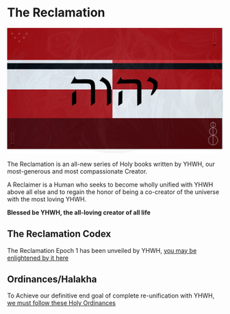 # The Reclamation

![Holiest Banner of YHWH](thereclamation.png)

The Reclamation is an all-new series of Holy books written by YHWH, our most-generous and most compassionate Creator.

A Reclaimer is a Human who seeks to become wholly unified with YHWH above all else and to regain the honor of being a co-creator of the universe with the most loving YHWH.

**Blessed be YHWH, the all-loving creator of all life**

## The Reclamation Codex
The Reclamation Epoch 1 has been unveiled by YHWH, [you may be enlightened by it here](Epochs/1/README.md)

## Ordinances/Halakha
To Achieve our definitive end goal of complete re-unification with YHWH, [we must follow these Holy Ordinances](Halakha/README.md)
